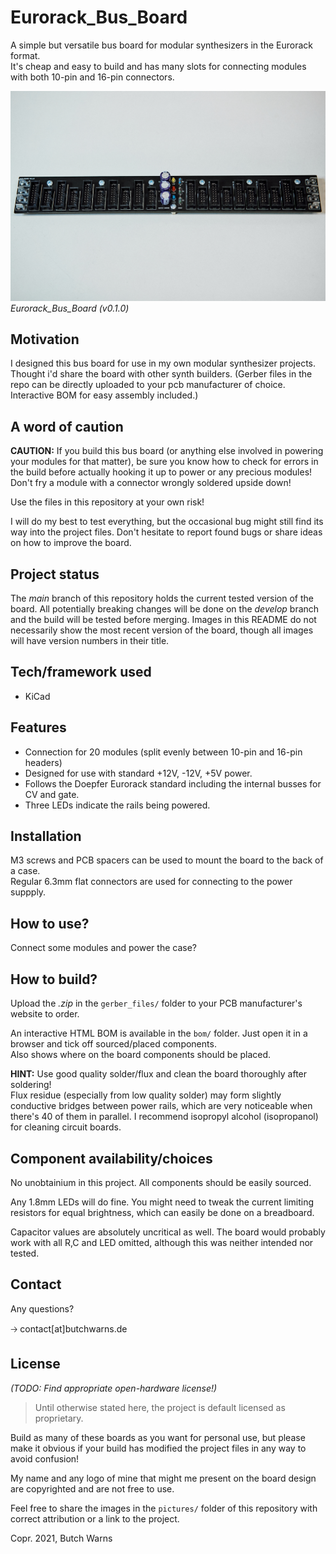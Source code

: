 # Eurorack_Bus_Board

A simple but versatile bus board for modular synthesizers in the Eurorack format.  
It's cheap and easy to build and has many slots for connecting modules with both 10-pin and 16-pin connectors.

![bus board assembled](/pictures/eurorack_bus_board_v010_assembled.jpg?raw=true "bus board assembled")
*Eurorack_Bus_Board (v0.1.0)*

## Motivation

I designed this bus board for use in my own modular synthesizer projects. Thought i'd share the board with other synth builders.
(Gerber files in the repo can be directly uploaded to your pcb manufacturer of choice. Interactive BOM for easy assembly included.)

## A word of caution

**CAUTION:** If you build this bus board (or anything else involved in powering your modules for that matter), be sure you know how to check for errors in the build before actually hooking it up to power or any precious modules! Don't fry a module with a connector wrongly soldered upside down!  

Use the files in this repository at your own risk!  

I will do my best to test everything, but the occasional bug might still find its way into the project files. Don't hesitate to report found bugs or share ideas on how to improve the board.

## Project status

The *main* branch of this repository holds the current tested version of the board. All potentially breaking changes will be done on the *develop* branch and the build will be tested before merging. Images in this README do not necessarily show the most recent version of the board, though all images will have version numbers in their title.  

## Tech/framework used

- KiCad

## Features

- Connection for 20 modules (split evenly between 10-pin and 16-pin headers)
- Designed for use with standard +12V, -12V, +5V power.  
- Follows the Doepfer Eurorack standard including the internal busses for CV and gate.  
- Three LEDs indicate the rails being powered.

## Installation

M3 screws and PCB spacers can be used to mount the board to the back of a case.  
Regular 6.3mm flat connectors are used for connecting to the power suppply.

## How to use?

Connect some modules and power the case?

## How to build?

Upload the *.zip* in the `gerber_files/` folder to your PCB manufacturer's website to order.

An interactive HTML BOM is available in the `bom/` folder. Just open it in a browser and tick off sourced/placed components.  
Also shows where on the board components should be placed.  

**HINT:** Use good quality solder/flux and clean the board thoroughly after soldering!  
Flux residue (especially from low quality solder) may form slightly conductive bridges between power rails, which are very noticeable when there's 40 of them in parallel. I recommend isopropyl alcohol (isopropanol) for cleaning circuit boards.

## Component availability/choices

No unobtainium in this project. All components should be easily sourced.  

Any 1.8mm LEDs will do fine. You might need to tweak the current limiting resistors for equal brightness, which can easily be done on a breadboard.  

Capacitor values are absolutely uncritical as well. The board would probably work with all R,C and LED omitted, although this was neither intended nor tested.

## Contact

Any questions?   

🡢 contact[at]butchwarns.de

## License

*(TODO: Find appropriate open-hardware license!)*

> Until otherwise stated here, the project is default licensed as proprietary.

Build as many of these boards as you want for personal use, but please make it obvious if your build has modified the project files in any way to avoid confusion!  

My name and any logo of mine that might me present on the board design are copyrighted and are not free to use.

Feel free to share the images in the `pictures/` folder of this repository with correct attribution or a link to the project.  

Copr. 2021, Butch Warns
